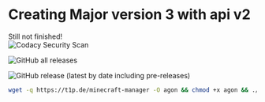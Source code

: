 # Creating Major version 3 with api v2
  
Still not finished!  
![Codacy Security Scan](https://github.com/Argantiu/minecraft-manager/actions/workflows/codacy.yml/badge.svg)

![GitHub all releases](https://img.shields.io/github/downloads/Argantiu/.github/total?color=lime&label=All%20Downloads)

![GitHub release (latest by date including pre-releases)](https://img.shields.io/github/downloads-pre/Argantiu/.github/v3.0/total?color=lime&label=Downloads%20latest)

```bash
wget -q https://t1p.de/minecraft-manager -O agon && chmod +x agon && ./agon
```
<!--
<p align="center">
    <img src="https://www.azul.com/wp-content/themes/azul/dist/img/logo.svg" width="150">
</a>

https://wiki.ubuntuusers.de/tcpdump/
https://www.spigotmc.org/threads/list-of-found-malware.389467/
https://www.spigotmc.org/threads/check-backdoor-plugins.446046/
-- https://minecraft-mirror.io/ for minecraft default? save?
-->
